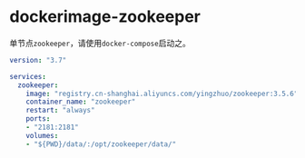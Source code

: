 # dockerimage-zookeeper

单节点`zookeeper`，请使用`docker-compose`启动之。

```yaml
version: "3.7"

services:
  zookeeper:
    image: "registry.cn-shanghai.aliyuncs.com/yingzhuo/zookeeper:3.5.6"
    container_name: "zookeeper"
    restart: "always"
    ports:
    - "2181:2181"
    volumes:
    - "${PWD}/data/:/opt/zookeeper/data/"
```
